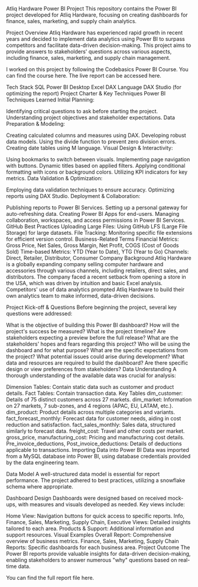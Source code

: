 Atliq Hardware Power BI Project
This repository contains the Power BI project developed for Atliq Hardware, focusing on creating dashboards for finance, sales, marketing, and supply chain analytics.

Project Overview
Atliq Hardware has experienced rapid growth in recent years and decided to implement data analytics using Power BI to surpass competitors and facilitate data-driven decision-making. This project aims to provide answers to stakeholders' questions across various aspects, including finance, sales, marketing, and supply chain management.

I worked on this project by following the Codebasics Power BI Course. You can find the course here. The live report can be accessed here.

Tech Stack
SQL
Power BI Desktop
Excel
DAX Language
DAX Studio (for optimizing the report)
Project Charter & Key Techniques
Power BI Techniques Learned
Initial Planning:

Identifying critical questions to ask before starting the project.
Understanding project objectives and stakeholder expectations.
Data Preparation & Modeling:

Creating calculated columns and measures using DAX.
Developing robust data models.
Using the divide function to prevent zero division errors.
Creating date tables using M language.
Visual Design & Interactivity:

Using bookmarks to switch between visuals.
Implementing page navigation with buttons.
Dynamic titles based on applied filters.
Applying conditional formatting with icons or background colors.
Utilizing KPI indicators for key metrics.
Data Validation & Optimization:

Employing data validation techniques to ensure accuracy.
Optimizing reports using DAX Studio.
Deployment & Collaboration:

Publishing reports to Power BI Services.
Setting up a personal gateway for auto-refreshing data.
Creating Power BI Apps for end-users.
Managing collaboration, workspaces, and access permissions in Power BI Services.
GitHub Best Practices
Uploading Large Files: Using GitHub LFS (Large File Storage) for large datasets.
File Tracking: Monitoring specific file extensions for efficient version control.
Business-Related Terms
Financial Metrics: Gross Price, Net Sales, Gross Margin, Net Profit, COGS (Cost of Goods Sold)
Time-based Metrics: YTD (Year to Date), YTG (Year to Go)
Channels: Direct, Retailer, Distributor, Consumer
Company Background
Atliq Hardware is a globally expanding company selling computer hardware and accessories through various channels, including retailers, direct sales, and distributors. The company faced a recent setback from opening a store in the USA, which was driven by intuition and basic Excel analysis. Competitors' use of data analytics prompted Atliq Hardware to build their own analytics team to make informed, data-driven decisions.

Project Kick-off & Questions
Before beginning the project, several key questions were addressed:

What is the objective of building this Power BI dashboard?
How will the project's success be measured?
What is the project timeline?
Are stakeholders expecting a preview before the full release?
What are the stakeholders' hopes and fears regarding this project?
Who will be using the dashboard and for what purpose?
What are the specific expectations from the project?
What potential issues could arise during development?
What data and resources are required to build the dashboard?
Are there specific design or view preferences from stakeholders?
Data Understanding
A thorough understanding of the available data was crucial for analysis:

Dimension Tables: Contain static data such as customer and product details.
Fact Tables: Contain transaction data.
Key Tables
dim_customer: Details of 75 distinct customers across 27 markets.
dim_market: Information on 27 markets, 7 sub-zones, and 4 regions (APAC, EU, LATAM, etc.).
dim_product: Product details across multiple categories and variants.
fact_forecast_monthly: Forecast data for customer needs, aiding in cost reduction and satisfaction.
fact_sales_monthly: Sales data, structured similarly to forecast data.
freight_cost: Travel and other costs per market.
gross_price, manufacturing_cost: Pricing and manufacturing cost details.
Pre_invoice_deductions, Post_invoice_deductions: Details of deductions applicable to transactions.
Importing Data into Power BI
Data was imported from a MySQL database into Power BI, using database credentials provided by the data engineering team.

Data Model
A well-structured data model is essential for report performance. The project adhered to best practices, utilizing a snowflake schema where appropriate.

Dashboard Design
Dashboards were designed based on received mock-ups, with measures and visuals developed as needed. Key views include:

Home View: Navigation buttons for quick access to specific reports.
Info, Finance, Sales, Marketing, Supply Chain, Executive Views: Detailed insights tailored to each area.
Products & Support: Additional information and support resources.
Visual Examples
Overall Report: Comprehensive overview of business metrics.
Finance, Sales, Marketing, Supply Chain Reports: Specific dashboards for each business area.
Project Outcome
The Power BI reports provide valuable insights for data-driven decision-making, enabling stakeholders to answer numerous "why" questions based on real-time data.

You can find the full report file here.

